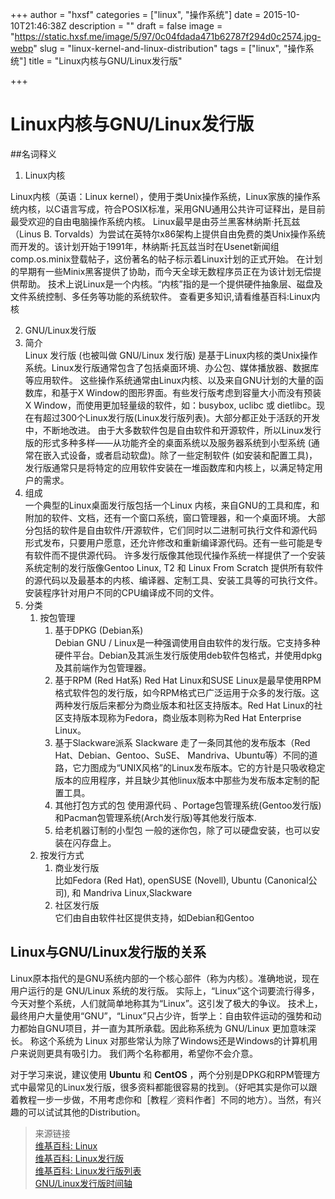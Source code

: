 +++
author = "hxsf"
categories = ["linux", "操作系统"]
date = 2015-10-10T21:46:38Z
description = ""
draft = false
image = "https://static.hxsf.me/image/5/97/0c04fdada471b62787f294d0c2574.jpg-webp"
slug = "linux-kernel-and-linux-distribution"
tags = ["linux", "操作系统"]
title = "Linux内核与GNU/Linux发行版"

+++


# Linux内核与GNU/Linux发行版
##名词释义
1. Linux内核

 Linux内核（英语：Linux kernel），使用于类Unix操作系统，Linux家族的操作系统内核，以C语言写成，符合POSIX标准，采用GNU通用公共许可证释出，是目前最受欢迎的自由电脑操作系统内核。
Linux最早是由芬兰黑客林纳斯·托瓦兹（Linus B. Torvalds）为尝试在英特尔x86架构上提供自由免费的类Unix操作系统而开发的。该计划开始于1991年，林纳斯·托瓦兹当时在Usenet新闻组comp.os.minix登载帖子，这份著名的帖子标示着Linux计划的正式开始。
在计划的早期有一些Minix黑客提供了协助，而今天全球无数程序员正在为该计划无偿提供帮助。 技术上说Linux是一个内核。“内核”指的是一个提供硬件抽象层、磁盘及文件系统控制、多任务等功能的系统软件。
查看更多知识,请看维基百科:Linux内核

2. GNU/Linux发行版  
 1. 简介  
 Linux 发行版 (也被叫做 GNU/Linux 发行版) 是基于Linux内核的类Unix操作系统。Linux发行版通常包含了包括桌面环境、办公包、媒体播放器、数据库等应用软件。
这些操作系统通常由Linux内核、以及来自GNU计划的大量的函数库，和基于X Window的图形界面。有些发行版考虑到容量大小而没有预装 X Window，而使用更加轻量级的软件，如：busybox, uclibc 或 dietlibc。现在有超过300个Linux发行版(Linux发行版列表)。大部分都正处于活跃的开发中，不断地改进。
由于大多数软件包是自由软件和开源软件，所以Linux发行版的形式多种多样——从功能齐全的桌面系统以及服务器系统到小型系统 (通常在嵌入式设备，或者启动软盘)。除了一些定制软件 (如安装和配置工具)，发行版通常只是将特定的应用软件安装在一堆函数库和内核上，以满足特定用户的需求。
 2. 组成  
 一个典型的Linux桌面发行版包括一个Linux 内核，来自GNU的工具和库，和附加的软件、文档，还有一个窗口系统，窗口管理器，和一个桌面环境。
大部分包括的软件是自由软件/开源软件，它们同时以二进制可执行文件和源代码形式发布，只要用户愿意，还允许修改和重新编译源代码。还有一些可能是专有软件而不提供源代码。
许多发行版像其他现代操作系统一样提供了一个安装系统定制的发行版像Gentoo Linux, T2 和 Linux From Scratch 提供所有软件的源代码以及最基本的内核、编译器、定制工具、安装工具等的可执行文件。安装程序针对用户不同的CPU编译成不同的文件。
 3. 分类  
     1. 按包管理  
         1. 基于DPKG (Debian系)  
Debian GNU / Linux是一种强调使用自由软件的发行版。它支持多种硬件平台。Debian及其派生发行版使用deb软件包格式，并使用dpkg及其前端作为包管理器。
         2. 基于RPM (Red Hat系)
Red Hat Linux和SUSE Linux是最早使用RPM格式软件包的发行版，如今RPM格式已广泛运用于众多的发行版。这两种发行版后来都分为商业版本和社区支持版本。Red Hat Linux的社区支持版本现称为Fedora，商业版本则称为Red Hat Enterprise Linux。
         3. 基于Slackware派系
Slackware 走了一条同其他的发布版本（Red Hat、Debian、Gentoo、SuSE、 Mandriva、Ubuntu等）不同的道路，它力图成为“UNIX风格”的Linux发布版本。它的方针是只吸收稳定版本的应用程序，并且缺少其他linux版本中那些为发布版本定制的配置工具。
         4. 其他打包方式的包
使用源代码 、Portage包管理系统(Gentoo发行版) 和Pacman包管理系统(Arch发行版)等其他发行版本.
         5. 给老机器订制的小型包
一般的迷你包，除了可以硬盘安装，也可以安装在闪存盘上。
     2. 按发行方式
         1. 商业发行版  
比如Fedora (Red Hat), openSUSE (Novell), Ubuntu (Canonical公司), 和 Mandriva Linux,Slackware
         2. 社区发行版  
它们由自由软件社区提供支持，如Debian和Gentoo

## Linux与GNU/Linux发行版的关系
Linux原本指代的是GNU系统内部的一个核心部件（称为内核）。准确地说，现在用户运行的是 GNU/Linux 系统的发行版。
实际上，“Linux”这个词要流行得多，今天对整个系统，人们就简单地称其为“Linux”。这引发了极大的争议。
技术上，最终用户大量使用“GNU”，“Linux”只占少许，哲学上：自由软件运动的强势和动力都始自GNU项目，并一直为其所承载。因此称系统为 GNU/Linux 更加意味深长。
称这个系统为 Linux 对那些常认为除了Windows还是Windows的计算机用户来说则更具有吸引力。
我们两个名称都用，希望你不会介意。

对于学习来说，建议使用 **Ubuntu** 和 **CentOS** ，两个分别是DPKG和RPM管理方式中最常见的Linux发行版，很多资料都能很容易的找到。（好吧其实是你可以跟着教程一步一步做，不用考虑你和［教程／资料作者］不同的地方）。当然，有兴趣的可以试试其他的Distribution。

> 来源链接  
> [维基百科: Linux](http://zh.wikipedia.org/wiki/Linux)  
> [维基百科: Linux发行版](http://zh.wikipedia.org/wiki/Linux%E7%99%BC%E8%A1%8C%E7%89%88)  
> [维基百科: Linux发行版列表](http://zh.wikipedia.org/wiki/Linux%E5%8F%91%E8%A1%8C%E7%89%88%E5%88%97%E8%A1%A8)  
> [GNU/Linux发行版时间轴](https://static.hxsf.me/image/6/2b/5c922e8ff40f182618586bf2c8d32.svg)

